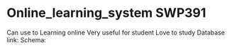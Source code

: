 # Online_learning_system SWP391
Can use to Learning online
Very useful for student
Love to study
Database link:
Schema:
